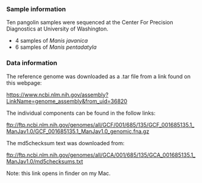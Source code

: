 ### Sample information

Ten pangolin samples were sequenced at the Center For Precision Diagnostics at University of Washington.
  - 4 samples of _Manis javanica_
  - 6 samples of _Manis pentadatyla_

### Data information

The reference genome was downloaded as a .tar file from a link found on this webpage:

https://www.ncbi.nlm.nih.gov/assembly?LinkName=genome_assembly&from_uid=36820

The individual components can be found in the follow links:

ftp://ftp.ncbi.nlm.nih.gov/genomes/all/GCF/001/685/135/GCF_001685135.1_ManJav1.0/GCF_001685135.1_ManJav1.0_genomic.fna.gz

The md5checksum text was downloaded from:

ftp://ftp.ncbi.nlm.nih.gov/genomes/all/GCA/001/685/135/GCA_001685135.1_ManJav1.0/md5checksums.txt

Note: this link opens in finder on my Mac.

